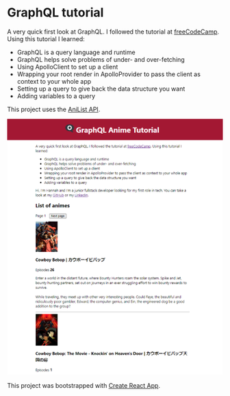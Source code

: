 # GraphQL tutorial

<p>A very quick first look at GraphQL. I followed the tutorial at
<a href="https://www.freecodecamp.org/news/graphql-for-front-end-developers/" target="_blank" rel="noopener noreferrer">freeCodeCamp</a>. Using this tutorial I learned:</p>

-   GraphQL is a query language and runtime
-   GraphQL helps solve problems of under- and over-fetching
-   Using ApolloClient to set up a client
-   Wrapping your root render in ApolloProvider to pass the client as context to your whole app
-   Setting up a query to give back the data structure you want
-   Adding variables to a query

This project uses the [AniList API](https://anilist.co/).

<center><img src="sitepreview.png" alt="Screenshot of the finished deployed project"></center>

This project was bootstrapped with [Create React App](https://github.com/facebook/create-react-app).
